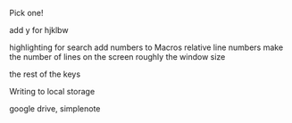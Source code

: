 Pick one!

add y for hjklbw

highlighting for search
add numbers to Macros
relative line numbers
make the number of lines on the screen roughly the window size

the rest of the keys

Writing to local storage

google drive, simplenote

